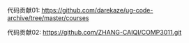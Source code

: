 代码贡献01: https://github.com/darekaze/ug-code-archive/tree/master/courses

代码贡献02: https://github.com/ZHANG-CAIQI/COMP3011.git
